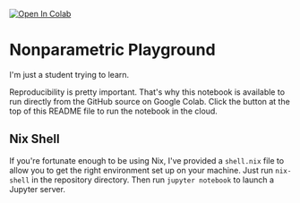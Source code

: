 [![Open In Colab](https://colab.research.google.com/assets/colab-badge.svg)](https://colab.research.google.com/github/trevortknguyen/nonparametric/blob/master/product_kernels.ipynb)

# Nonparametric Playground

I'm just a student trying to learn.

Reproducibility is pretty important. That's why this notebook is available to
run directly from the GitHub source on Google Colab. Click the button at the
top of this README file to run the notebook in the cloud.

## Nix Shell

If you're fortunate enough to be using Nix, I've provided a `shell.nix` file
to allow you to get the right environment set up on your machine. Just run
`nix-shell` in the repository directory. Then run `jupyter notebook` to launch
a Jupyter server.

